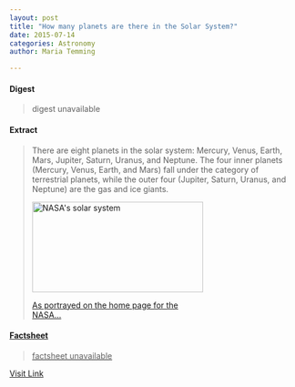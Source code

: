 ```yaml
---
layout: post
title: "How many planets are there in the Solar System?"
date: 2015-07-14
categories: Astronomy
author: Maria Temming

---
```



#### Digest
>digest unavailable

#### Extract
>There are eight planets in the solar system: Mercury, Venus, Earth, Mars, Jupiter, Saturn, Uranus, and Neptune. The four inner planets (Mercury, Venus, Earth, and Mars) fall under the category of terrestrial planets, while the outer four (Jupiter, Saturn, Uranus, and Neptune) are the gas and ice giants.<div id="attachment_9492" style="width: 310px" class="wp-caption alignright"><a href="http://d366w3m5tf0813.cloudfront.net/wp-content/uploads/solar_system_Photojournal_428px.jpg"><img class="size-medium wp-image-9492" src="http://d366w3m5tf0813.cloudfront.net/wp-content/uploads/solar_system_Photojournal_428px-300x159.jpg" alt="NASA's solar system" width="300" height="159" /><p class="wp-caption-text">As portrayed on the home page for the NASA...

#### Factsheet
>factsheet unavailable

[Visit Link](http://www.skyandtelescope.com/astronomy-resources/many-planets-solar-system/)


